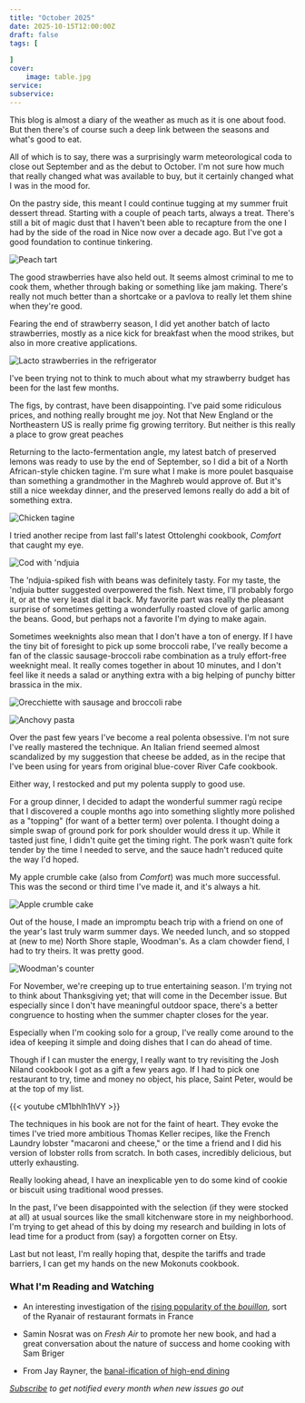 ```yaml
---
title: "October 2025"
date: 2025-10-15T12:00:00Z
draft: false
tags: [
    
]
cover:
    image: table.jpg
service: 
subservice: 
---
```


This blog is almost a diary of the weather as much as it is one about food. But then there's of course such a deep link between the seasons and what's good to eat.

All of which is to say, there was a surprisingly warm meteorological coda to close out September and as the debut to October. I'm not sure how much that really changed what was available to buy, but it certainly changed what I was in the mood for.

On the pastry side, this meant I could continue tugging at my summer fruit dessert thread. Starting with a couple of peach tarts, always a treat. There's still a bit of magic dust that I haven't been able to recapture from the one I had by the side of the road in Nice now over a decade ago. But I've got a good foundation to continue tinkering.

![Peach tart](peach.jpg)

The good strawberries have also held out. It seems almost criminal to me to cook them, whether through baking or something like jam making. There's really not much better than a shortcake or a pavlova to really let them shine when they're good.

Fearing the end of strawberry season, I did yet another batch of lacto strawberries, mostly as a nice kick for breakfast when the mood strikes, but also in more creative applications.

![Lacto strawberries in the refrigerator](strawberries.jpg)

I've been trying not to think to much about what my strawberry budget has been for the last few months.

The figs, by contrast, have been disappointing. I've paid some ridiculous prices, and nothing really brought me joy. Not that New England or the Northeastern US is really prime fig growing territory. But neither is this really a place to grow great peaches 

Returning to the lacto-fermentation angle, my latest batch of preserved lemons was ready to use by the end of September, so I did a bit of a North African-style chicken tagine. I'm sure what I make is more poulet basquaise than something a grandmother in the Maghreb would approve of. But it's still a nice weekday dinner, and the preserved lemons really do add a bit of something extra.

![Chicken tagine](tagine.jpg)

I tried another recipe from last fall's latest Ottolenghi cookbook, _Comfort_ that caught my eye.

![Cod with 'ndjuia](fish.jpg)

The 'ndjuia-spiked fish with beans was definitely tasty. For my taste, the 'ndjuia butter suggested overpowered the fish. Next time, I'll probably forgo it, or at the very least dial it back. My favorite part was really the pleasant surprise of sometimes getting a wonderfully roasted clove of garlic among the beans. Good, but perhaps not a favorite I'm dying to make again.

Sometimes weeknights also mean that I don't have a ton of energy. If I have the tiny bit of foresight to pick up some broccoli rabe, I've really become a fan of the classic sausage-broccoli rabe combination as a truly effort-free weeknight meal. It really comes together in about 10 minutes, and I don't feel like it needs a salad or anything extra with a big helping of punchy bitter brassica in the mix.

![Orecchiette with sausage and broccoli rabe](pasta.jpg)

![Anchovy pasta](anchovy.jpg)

Over the past few years I've become a real polenta obsessive. I'm not sure I've really mastered the technique. An Italian friend seemed almost scandalized by my suggestion that cheese be added, as in the recipe that I've been using for years from original blue-cover River Cafe cookbook.

Either way, I restocked and put my polenta supply to good use.

For a group dinner, I decided to adapt the wonderful summer ragù recipe that I discovered a couple months ago into something slightly more polished as a "topping" (for want of a better term) over polenta. I thought doing a simple swap of ground pork for pork shoulder would dress it up. While it tasted just fine, I didn't quite get the timing right. The pork wasn't quite fork tender by the time I needed to serve, and the sauce hadn't reduced quite the way I'd hoped.

My apple crumble cake (also from _Comfort_) was much more successful. This was the second or third time I've made it, and it's always a hit.

![Apple crumble cake](cake.jpg)

Out of the house, I made an impromptu beach trip with a friend on one of the year's last truly warm summer days. We needed lunch, and so stopped at (new to me) North Shore staple, Woodman's. As a clam chowder fiend, I had to try theirs. It was pretty good.

![Woodman's counter](woodmans.jpg)

For November, we're creeping up to true entertaining season. I'm trying not to think about Thanksgiving yet; that will come in the December issue. But especially since I don't have meaningful outdoor space, there's a better congruence to hosting when the summer chapter closes for the year.

Especially when I'm cooking solo for a group, I've really come around to the idea of keeping it simple and doing dishes that I can do ahead of time.

Though if I can muster the energy, I really want to try revisiting the Josh Niland cookbook I got as a gift a few years ago. If I had to pick one restaurant to try, time and money no object, his place, Saint Peter, would be at the top of my list.

{{< youtube cM1bhlh1hVY >}}

The techniques in his book are not for the faint of heart. They evoke the times I've tried more ambitious Thomas Keller recipes, like the French Laundry lobster "macaroni and cheese," or the time a friend and I did his version of lobster rolls from scratch. In both cases, incredibly delicious, but utterly exhausting.

Really looking ahead, I have an inexplicable yen to do some kind of cookie or biscuit using traditional wood presses.

In the past, I've been disappointed with the selection (if they were stocked at all) at usual sources like the small kitchenware store in my neighborhood. I'm trying to get ahead of this by doing my research and building in lots of lead time for a product from (say) a forgotten corner on Etsy.

Last but not least, I'm really hoping that, despite the tariffs and trade barriers, I can get my hands on the new Mokonuts cookbook.

### What I'm Reading and Watching

* An interesting investigation of the [rising popularity of the _bouillon_](https://www.youtube.com/watch?v=z9HywCy2PUM), sort of the Ryanair of restaurant formats in France

* Samin Nosrat was on _Fresh Air_ to promote her new book, and had a great conversation about the nature of success and home cooking with Sam Briger

* From Jay Rayner, the [banal-ification of high-end dining](https://www.ft.com/content/94d9659a-0a0f-4dff-92a8-77cbd0b14a49)

_[Subscribe](/subscribe) to get notified every month when new issues go out_

